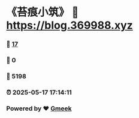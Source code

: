 # 《苔痕小筑》 :link: https://blog.369988.xyz 
### :page_facing_up: [17](https://blog.369988.xyz/tag.html) 
### :speech_balloon: 0 
### :hibiscus: 5198 
### :alarm_clock: 2025-05-17 17:14:11 
### Powered by :heart: [Gmeek](https://github.com/Meekdai/Gmeek)
